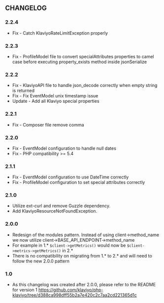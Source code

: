 ## CHANGELOG

### 2.2.4
- Fix - Catch KlaviyoRateLimitException properly

### 2.2.3
- Fix - ProfileModel file to convert specialAttributes properties to camel case before executing property_exists method inside jsonSerialize

### 2.2.2
- Fix - KlaviyoAPI file to handle json_decode correctly when empty string is returned
- Fix - Fix EventModel unix timestamp issue
- Update - Add all Klaviyo special properties

### 2.2.1
- Fix - Composer file remove comma

### 2.2.0
- Fix - EventModel configuration to handle null dates
- Fix - PHP compatibility >= 5.4

### 2.1.1
- Fix - EventModel configuration to use DateTime correctly
- Fix - ProfileModel configuration to set special attributes correctly

### 2.1.0
- Utilize ext-curl and remove Guzzle dependency.
- Add KlaviyoResourceNotFoundException.

### 2.0.0
- Redesign of the modules pattern.  Instead of using client->method_name we now utilize client->BASE_API_ENDPOINT->method_name
- For example in 1.* `$client->getMetrics()` would now be `$client->metrics->getMetrics()` in 2.*
- There is no compatibility on migrating from 1.* to 2.* and will need to follow the new 2.0.0 pattern

### 1.0
- As this changelog was created after 2.0.0, please refer to the README for version 1 https://github.com/klaviyo/php-klaviyo/tree/d388ca998dff55b2a7e420c2c7aa2cd221365d1c
